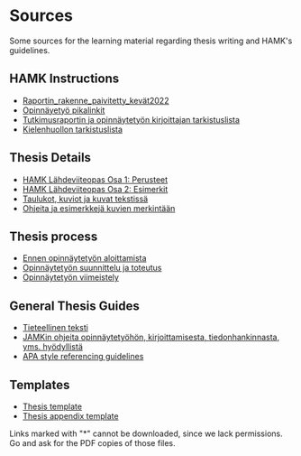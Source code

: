 # Sources

Some sources for the learning material regarding thesis writing and HAMK's guidelines.

## HAMK Instructions

- [Raportin_rakenne_paivitetty_kevät2022](https://app.widgets.thinglink.com/accessibility/1510308362439360513)
- [Opinnäyetyö pikalinkit](https://www.hamk.fi/opiskelijalle/opintojen-suunnittelu/opinnaytetyo/)
- [Tutkimusraportin ja opinnäytetyön kirjoittajan tarkistuslista](https://hameenamk-my.sharepoint.com/:p:/g/personal/lmustonen_hamk_fi/EURjvZwdtRpGtPrraY7tXtgBZ-ywpp39CjfseKQUnAMaWQ?e=q0TJrB)
- [Kielenhuollon tarkistuslista](https://hameenamk-my.sharepoint.com/:p:/g/personal/lmustonen_hamk_fi/Ee1wmt9G26NJt2GH_PsjBtMBs-ql62l511QIT5Pv57zqKQ?e=vUNInc)

## Thesis Details

- [HAMK Lähdeviiteopas Osa 1: Perusteet](https://www.hamk.fi/wp-content/uploads/2023/11/Lahdeviiteopas-osa-1-perusteet-1.pdf)
- [HAMK Lähdeviiteopas Osa 2: Esimerkit](https://www.hamk.fi/wp-content/uploads/2023/11/Lahdeviiteopas-osa-2-esimerkit-1.pdf)
- [Taulukot, kuviot ja kuvat tekstissä](https://hameenamk-my.sharepoint.com/:p:/g/personal/lmustonen_hamk_fi/EbjU1CG6SMBGvx--NVo2t4UBVFtPvRa3UDoZBxO-UkEsWQ?e=Pr7HmY)
- [Ohjeita ja esimerkkejä kuvien merkintään](https://hameenamk-my.sharepoint.com/:w:/g/personal/lmustonen_hamk_fi/EZq3oBSYzDVAhUirgcGK6bMBKKGTGCUiqwToPdheUx79hw?e=0e7XmH)

## Thesis process

- [Ennen opinnäytetyön aloittamista](https://www.hamk.fi/opiskelijalle/opintojen-suunnittelu/opinnaytetyo/ennen-opinnaytetyon-aloittamista/)
- [Opinnäytetyön suunnittelu ja toteutus](https://www.hamk.fi/opiskelijalle/opintojen-suunnittelu/opinnaytetyo/opinnaytetyon-suunnittelu-ja-toteutus/)
- [Opinnäytetyön viimeistely](https://www.hamk.fi/opiskelijalle/opintojen-suunnittelu/opinnaytetyo/opinnaytetyon-viimeistely/)

## General Thesis Guides

- [Tieteellinen teksti](https://hameenamk-my.sharepoint.com/:p:/g/personal/lmustonen_hamk_fi/Ed9tXZIP_FZMlbcOg5LiYkMBqSNIRDB6kwPf1qhGARW0SA?e=jvPdan)
- [JAMKin ohjeita opinnäytetyöhön, kirjoittamisesta, tiedonhankinnasta, yms. hyödyllistä](https://help.jamk.fi/raportointiohje/fi/)
- [APA style referencing guidelines](https://apastyle.apa.org/style-grammar-guidelines/references)

## Templates

- [Thesis template](https://www.hamk.fi/wp-content/uploads/2024/01/Thesis-Template.dotx)
- [Thesis appendix template](https://www.hamk.fi/wp-content/uploads/2024/10/HAMK-thesis-appendix-template-2024-1.dotx)

Links marked with "*" cannot be downloaded, since we lack permissions. Go and ask for the PDF copies of those files.
